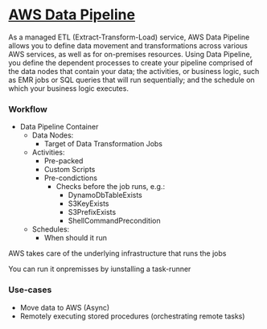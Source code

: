 # [AWS Data Pipeline](https://aws.amazon.com/datapipeline/)

As a managed ETL (Extract-Transform-Load) service, AWS Data Pipeline allows you to define data movement and transformations across various AWS services, as well as for on-premises resources. Using Data Pipeline, you define the dependent processes to create your pipeline comprised of the data nodes that contain your data; the activities, or business logic, such as EMR jobs or SQL queries that will run sequentially; and the schedule on which your business logic executes.

### Workflow

* Data Pipeline Container
  * Data Nodes:
    * Target of Data Transformation Jobs
  * Activities:
    * Pre-packed
    * Custom Scripts
    * Pre-condictions
      * Checks before the job runs, e.g.:
        * DynamoDbTableExists
        * S3KeyExists
        * S3PrefixExists
        * ShellCommandPrecondition
  * Schedules:
    * When should it run

AWS takes care of the underlying infrastructure that runs the jobs

You can run it onpremisses by iunstalling a task-runner

### Use-cases

* Move data to AWS (Async)
* Remotely executing stored procedures (orchestrating remote tasks)
